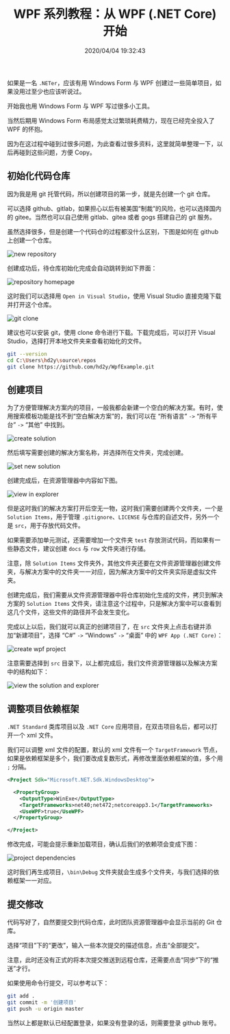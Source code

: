 ﻿---
title: "WPF 系列教程：从 WPF (.NET Core) 开始"
date: "2020/04/04 19:32:43"
updated: "2020/04/04 19:34:23"
permalink: "wpf-series-of-tutorials-from-wpf-dotnet-core-commencement/"
categories:
 - [开发, C#, WPF]
---

如果是一名 `.NETer`，应该有用 Windows Form 与 WPF 创建过一些简单项目，如果没用过至少也应该听说过。

开始我也用 Windows Form 与 WPF 写过很多小工具。

当然后期用 Windows Form 布局感觉太过繁琐耗费精力，现在已经完全投入了 WPF 的怀抱。

因为在这过程中碰到过很多问题，为此查看过很多资料，这里就简单整理一下，以后再碰到这些问题，方便 Copy。

## 初始化代码仓库

因为我是用 git 托管代码，所以创建项目的第一步，就是先创建一个 git 仓库。

可以选择 github、gitlab，如果担心以后有被美国“制裁”的风险，也可以选择国内的 gitee。当然也可以自己使用 gitlab、gitea 或者 gogs 搭建自己的 git 服务。

虽然选择很多，但是创建一个代码仓的过程都没什么区别，下图是如何在 github 上创建一个仓库。

![new repository](./200404-wpf-series-of-tutorials-from-wpf-dotnet-core-commencement-01.png)

创建成功后，待仓库初始化完成会自动跳转到如下界面：

![repository homepage](./200404-wpf-series-of-tutorials-from-wpf-dotnet-core-commencement-02.png)

这时我们可以选择用 `Open in Visual Studio`，使用 Visual Studio 直接克隆下载并打开这个仓库。

![git clone](./200404-wpf-series-of-tutorials-from-wpf-dotnet-core-commencement-03.png)

建议也可以安装 git，使用 clone 命令进行下载。下载完成后，可以打开 Visual Studio，选择打开本地文件夹来查看初始化的文件。

```bash
git --version
cd C:\Users\hd2y\source\repos
git clone https://github.com/hd2y/WpfExample.git
```

## 创建项目

为了方便管理解决方案内的项目，一般我都会新建一个空白的解决方案。有时，使用搜索模板功能是找不到“空白解决方案”的，我们可以在 “所有语言” `->` “所有平台” `->` “其他” 中找到。

![create solution](./200404-wpf-series-of-tutorials-from-wpf-dotnet-core-commencement-04.png)

然后填写需要创建的解决方案名称，并选择所在文件夹，完成创建。

![set new solution](./200404-wpf-series-of-tutorials-from-wpf-dotnet-core-commencement-05.png)

创建完成后，在资源管理器中内容如下图。

![view in explorer](./200404-wpf-series-of-tutorials-from-wpf-dotnet-core-commencement-06.png)

但是这时我们的解决方案打开后空无一物，这时我们需要创建两个文件夹，一个是 `Solution Items`，用于管理 `.gitignore`、`LICENSE` 与仓库的自述文件，另外一个是 `src`，用于存放代码文件。

如果需要添加单元测试，还需要增加一个文件夹 `test` 存放测试代码，而如果有一些静态文件，建议创建 `docs` 与 `row` 文件夹进行存储。

注意，除 `Solution Items` 文件夹外，其他文件夹还要在文件资源管理器创建文件夹，与解决方案中的文件夹一一对应，因为解决方案中的文件夹实际是虚拟文件夹。

创建完成后，我们需要从文件资源管理器中将仓库初始化生成的文件，拷贝到解决方案的 `Solution Items` 文件夹，请注意这个过程中，只是解决方案中可以查看到这几个文件，这些文件的路径并不会发生变化。

完成以上以后，我们就可以真正的创建项目了，在 `src` 文件夹上点击右键并添加“新建项目”，选择 “C#” `->` “Windows” `->` “桌面” 中的 `WPF App (.NET Core)`：

![create wpf project](./200404-wpf-series-of-tutorials-from-wpf-dotnet-core-commencement-07.png)

注意需要选择到 `src` 目录下，以上都完成后，我们文件资源管理器以及解决方案中的结构如下：

![view the solution and explorer](./200404-wpf-series-of-tutorials-from-wpf-dotnet-core-commencement-08.png)

## 调整项目依赖框架

`.NET Standard` 类库项目以及 `.NET Core` 应用项目，在双击项目名后，都可以打开一个 xml 文件。

我们可以调整 xml 文件的配置，默认的 xml 文件有一个 `TargetFramework` 节点，如果是依赖框架是多个，我们要改成复数形式，再修改里面依赖框架的值，多个用 `;` 分隔。

```xml
<Project Sdk="Microsoft.NET.Sdk.WindowsDesktop">

  <PropertyGroup>
    <OutputType>WinExe</OutputType>
    <TargetFrameworks>net40;net472;netcoreapp3.1</TargetFrameworks>
    <UseWPF>true</UseWPF>
  </PropertyGroup>

</Project>
```

修改完成，可能会提示重新加载项目，确认后我们的依赖项会变成下图：

![project dependencies](./200404-wpf-series-of-tutorials-from-wpf-dotnet-core-commencement-09.png)

这时我们再生成项目，`\bin\Debug` 文件夹就会生成多个文件夹，与我们选择的依赖框架一一对应。

## 提交修改

代码写好了，自然要提交到代码仓库，此时团队资源管理器中会显示当前的 Git 仓库。

选择“项目”下的“更改”，输入一些本次提交的描述信息，点击“全部提交”。

注意，此时还没有正式的将本次提交推送到远程仓库，还需要点击“同步”下的“推送”才行。

如果使用命令行提交，可以参考以下：

```bash
git add .
git commit -m '创建项目'
git push -u origin master
```

当然以上都是默认已经配置登录，如果没有登录的话，则需要登录 github 账号。
